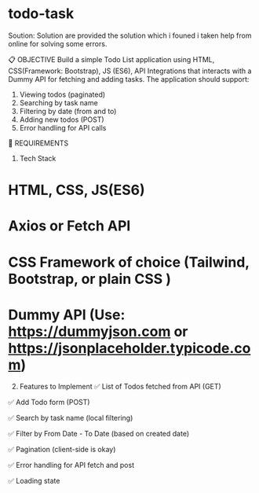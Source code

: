 # todo-task

Soution: 
Solution are provided the solution which i founed i taken help from online for solving some errors. 



📋 OBJECTIVE
Build a simple Todo List application using HTML, CSS(Framework: Bootstrap), JS (ES6),  API Integrations that interacts with a Dummy API for fetching and adding tasks. The application should support:
1) Viewing todos (paginated)
2) Searching by task name
3) Filtering by date (from and to)
4) Adding new todos (POST)
5) Error handling for API calls

📌 REQUIREMENTS
1. Tech Stack
# HTML, CSS, JS(ES6)
# Axios or Fetch API
# CSS Framework of choice (Tailwind, Bootstrap, or plain CSS )
# Dummy API (Use: https://dummyjson.com or https://jsonplaceholder.typicode.com)
2. Features to Implement
✅ List of Todos fetched from API (GET)

✅ Add Todo form (POST)

✅ Search by task name (local filtering)

✅ Filter by From Date - To Date (based on created date)

✅ Pagination (client-side is okay)

✅ Error handling for API fetch and post

✅ Loading state
